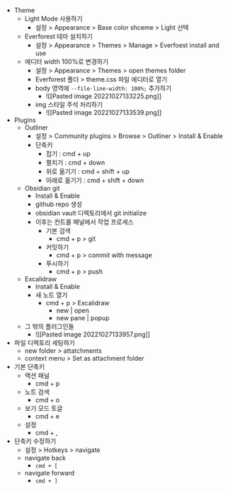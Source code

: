 - Theme
	- Light Mode 사용하기
		- 설정 > Appearance > Base color shceme > Light 선택
	- Everforest 테마 설치하기
		- 설정 > Appearance > Themes > Manage > Everfoest install and use
	- 에디터 width 100%로 변경하기
		- 설정 > Appearance > Themes > open themes folder
		- Everforest 폴더 > theme.css 파일 에디터로 열기
		- body 영역에 `--file-line-width: 100%;` 추가하기
			- ![[Pasted image 20221027133225.png]]
		- img 스타일 주석 처리하기
			- ![[Pasted image 20221027133539.png]]
- Plugins
	- Outliner
		- 설정 > Community plugins > Browse > Outliner > Install & Enable
		- 단축키
			- 접기 : cmd + up
			- 펼치기 : cmd + down
			- 위로 옮기기 : cmd + shift + up
			- 아래로 옮기기 : cmd + shift + down
	- Obsidian git
		- Install & Enable
		- github repo 생성
		- obsidian vault 디렉토리에서 git initialize
		- 이후는 컨트롤 패널에서 작업 프로세스
			- 기본 검색 
				- cmd + p > git
			- 커밋하기
				- cmd + p > commit with message
			- 푸시하기
				- cmd + p > push
	- Excalidraw
		- Install & Enable
		- 새 노트 열기
			- cmd + p > Excalidraw
				- new | open
				- new pane | popup
	- 그 밖의 플러그인들
		- ![[Pasted image 20221027133957.png]]
- 파일 디렉토리 세팅하기
	- new folder > attatchments
	- context menu > Set as attachment folder
- 기본 단축키
	- 액션 패널
		- cmd + p
	- 노트 검색
		- cmd + o
	- 보기 모드 토글
		- cmd + e
	- 설정
		- cmd + ,
- 단축키 수정하기
	- 설정 > Hotkeys > navigate
	- navigate back
		- `cmd + [`
	- navigate forward
		- `cmd + ]`
